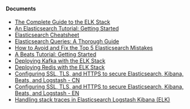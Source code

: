 
<h4> Documents </h4>
<ul>
  <li> <a href="https://logz.io/learn/complete-guide-elk-stack/"> The Complete Guide to the ELK Stack </a> </li>
  <li> <a href="https://logz.io/blog/elasticsearch-tutorial/"> An Elasticsearch Tutorial: Getting Started </a> </li>
  <li> <a href="https://logz.io/blog/elasticsearch-cheat-sheet/"> Elasticsearch Cheatsheet </a> </li>
  <li> <a href="https://logz.io/blog/elasticsearch-queries/"> Elasticsearch Queries: A Thorough Guide </a> </li>
  <li> <a href="https://logz.io/blog/the-top-5-elasticsearch-mistakes-how-to-avoid-them/"> How to Avoid and Fix the Top 5 Elasticsearch Mistakes </a> </li>
  
  <li> <a href="https://logz.io/blog/beats-tutorial/"> A Beats Tutorial: Getting Started </a> </li>
 
 
  <li> <a href="https://logz.io/blog/deploying-kafka-with-elk/"> Deploying Kafka with the ELK Stack </a> </li>
  <li> <a href="https://logz.io/blog/deploying-redis-elk/"> Deploying Redis with the ELK Stack </a> </li>
  
  
  <li> <a href="https://www.cnblogs.com/sanduzxcvbnm/p/12061475.html"> Configuring SSL, TLS, and HTTPS to secure Elasticsearch, Kibana, Beats, and Logstash - CN </a></li>
  <li> <a href="https://www.elastic.co/blog/configuring-ssl-tls-and-https-to-secure-elasticsearch-kibana-beats-and-logstash"> Configuring SSL, TLS, and HTTPS to secure Elasticsearch, Kibana, Beats, and Logstash - EN </a></li>
  
  
  <li> <a href="https://www.madhur.co.in/blog/2017/04/30/view-exceptions-in-elk.html"> Handling stack traces in Elasticsearch Logstash Kibana (ELK) </a> </li>
</ul>


